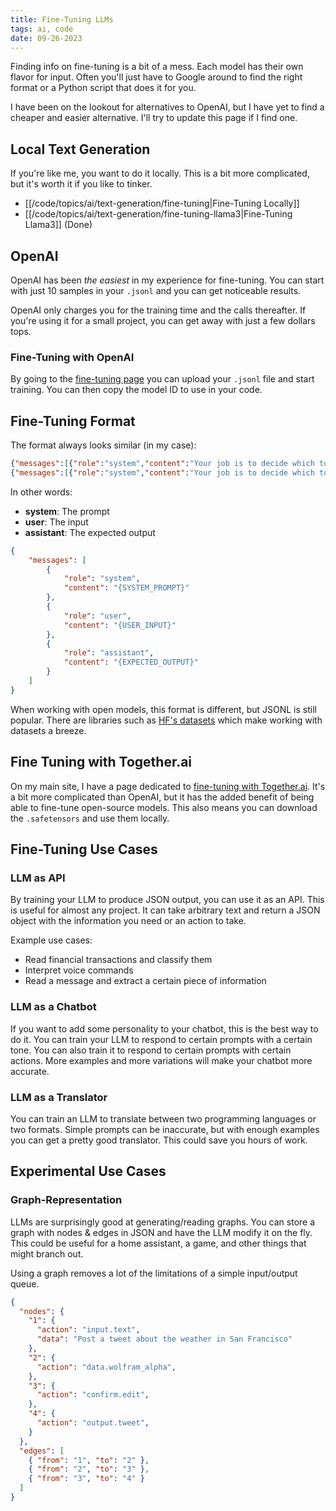 ```yaml
---
title: Fine-Tuning LLMs
tags: ai, code
date: 09-26-2023
---
```


Finding info on fine-tuning is a bit of a mess. Each model has their own flavor for input. Often you'll just have to Google around to find the right format or a Python script that does it for you.

I have been on the lookout for alternatives to OpenAI, but I have yet to find a cheaper and easier alternative. I'll try to update this page if I find one.

## Local Text Generation

If you're like me, you want to do it locally. This is a bit more complicated, but it's worth it if you like to tinker.

- [[/code/topics/ai/text-generation/fine-tuning|Fine-Tuning Locally]]
- [[/code/topics/ai/text-generation/fine-tuning-llama3|Fine-Tuning Llama3]] (Done)

## OpenAI

OpenAI has been *the easiest* in my experience for fine-tuning. You can start with just 10 samples in your `.jsonl` and you can get noticeable results.

OpenAI only charges you for the training time and the calls thereafter. If you're using it for a small project, you can get away with just a few dollars tops.

### Fine-Tuning with OpenAI

By going to the [fine-tuning page](https://platform.openai.com/finetune) you can upload your `.jsonl` file and start training. You can then copy the model ID to use in your code.

## Fine-Tuning Format

The format always looks similar (in my case):

```json title="tool_picker.openai.jsonl"
{"messages":[{"role":"system","content":"Your job is to decide which tool..."},{"role":"user","content":"Ok Billy, send that video of Peter falling on his knee"},{"role":"assistant","content":"{\"tool\": \"discord_post.youtube\", \"query\": \"Peter falling on his knee\"}"}]}
{"messages":[{"role":"system","content":"Your job is to decide which tool..."},{"role":"user","content":"Hey Billy, rock paper scissors"},{"role":"assistant","content":"{\"tool\": \"no_tool\"}"}]}
```

In other words:

- **system**: The prompt
- **user**: The input
- **assistant**: The expected output

```json
{
    "messages": [
        {
            "role": "system",
            "content": "{SYSTEM_PROMPT}"
        },
        {
            "role": "user",
            "content": "{USER_INPUT}"
        },
        {
            "role": "assistant",
            "content": "{EXPECTED_OUTPUT}"
        }
    ]
}
```

When working with open models, this format is different, but JSONL is still popular. There are libraries such as [HF's datasets](https://huggingface.co/docs/datasets/main/en/loading#json) which make working with datasets a breeze.

## Fine Tuning with Together.ai

On my main site, I have a page dedicated to [fine-tuning with Together.ai](https://together.ai/fine-tuning). It's a bit more complicated than OpenAI, but it has the added benefit of being able to fine-tune open-source models. This also means you can download the `.safetensors` and use them locally.

## Fine-Tuning Use Cases

### LLM as API

By training your LLM to produce JSON output, you can use it as an API. This is useful for almost any project. It can take arbitrary text and return a JSON object with the information you need or an action to take.

Example use cases:

- Read financial transactions and classify them
- Interpret voice commands
- Read a message and extract a certain piece of information

### LLM as a Chatbot

If you want to add some personality to your chatbot, this is the best way to do it. You can train your LLM to respond to certain prompts with a certain tone. You can also train it to respond to certain prompts with certain actions. More examples and more variations will make your chatbot more accurate.

### LLM as a Translator

You can train an LLM to translate between two programming languages or two formats. Simple prompts can be inaccurate, but with enough examples you can get a pretty good translator. This could save you hours of work.

## Experimental Use Cases

### Graph-Representation

LLMs are surprisingly good at generating/reading graphs. You can store a graph with nodes & edges in JSON and have the LLM modify it on the fly. This could be useful for a home assistant, a game, and other things that might branch out.

Using a graph removes a lot of the limitations of a simple input/output queue.

```json title="graph.json"
{
  "nodes": {
    "1": {
      "action": "input.text",
      "data": "Post a tweet about the weather in San Francisco"
    },
    "2": {
      "action": "data.wolfram_alpha",
    },
    "3": {
      "action": "confirm.edit",
    },
    "4": {
      "action": "output.tweet",
    }
  },
  "edges": [
    { "from": "1", "to": "2" },
    { "from": "2", "to": "3" },
    { "from": "3", "to": "4" }
  ]
}
```